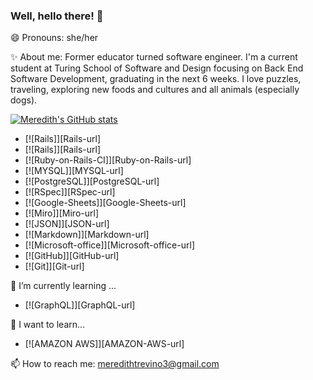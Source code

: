 ### Well, hello there! 👋 
😄 Pronouns: she/her

✨ About me: Former educator turned software engineer. I'm a current student at Turing School of Software and Design focusing on Back End Software Development, graduating in the next 6 weeks. I love puzzles, traveling, exploring new foods and cultures and all animals (especially dogs).

[![Meredith's GitHub stats](https://github-readme-stats.vercel.app/api?username=MATrevino)](https://github.com/anuraghazra/github-readme-stats)

* [![Rails]][Rails-url]
* [![Rails]][Rails-url]
* [![Ruby-on-Rails-CI]][Ruby-on-Rails-url]
* [![MYSQL]][MYSQL-url]
* [![PostgreSQL]][PostgreSQL-url]
* [![RSpec]][RSpec-url]
* [![Google-Sheets]][Google-Sheets-url]
* [![Miro]][Miro-url]
* [![JSON]][JSON-url]
* [![Markdown]][Markdown-url]
* [![Microsoft-office]][Microsoft-office-url]
* [![GitHub]][GitHub-url]
* [![Git]][Git-url]

🌱 I’m currently learning ...
* [![GraphQL]][GraphQL-url]

🤔 I want to learn...
* [![AMAZON AWS]][AMAZON-AWS-url]

📫 How to reach me: 
meredithtrevino3@gmail.com
